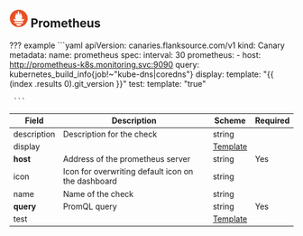 ## <img src='https://raw.githubusercontent.com/flanksource/flanksource-ui/main/src/icons/prometheus.svg' style='height: 32px'/> Prometheus

??? example
     ```yaml
     apiVersion: canaries.flanksource.com/v1
     kind: Canary
     metadata:
       name: prometheus
     spec:
       interval: 30
       prometheus:
         - host: http://prometheus-k8s.monitoring.svc:9090
           query: kubernetes_build_info{job!~"kube-dns|coredns"}
           display:
             template: "{{ (index .results 0).git_version }}"
           test:
             template: "true"
     
     ```

| Field | Description | Scheme | Required |
| ----- | ----------- | ------ | -------- |
| description | Description for the check | string |  |
| display |  | [Template](#template) |  |
| **host** | Address of the prometheus server | string | Yes |
| icon | Icon for overwriting default icon on the dashboard | string |  |
| name | Name of the check | string |  |
| **query** | PromQL query | string | Yes |
| test |  | [Template](#template) |  |
